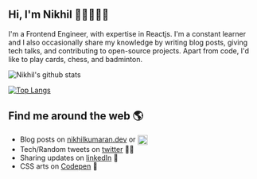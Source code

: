 ## Hi, I'm Nikhil 👋🏽👨🏽‍💻

I'm a Frontend Engineer, with expertise in Reactjs. I'm a constant learner and I also occasionally share my knowledge by writing blog posts, giving tech talks, and contributing to open-source projects. Apart from code, I'd like to play cards, chess, and badminton.

![Nikhil's github stats](https://github-readme-stats.vercel.app/api?username=Nikhil-Kumaran&count_private=true&hide=issues&show_icons=true)

[![Top Langs](https://github-readme-stats.vercel.app/api/top-langs/?username=Nikhil-Kumaran&hide=java&layout=compact)](https://github.com/anuraghazra/github-readme-stats)

## Find me around the web 🌎

- <div>Blog posts on <a href="https://nikhilkumaran.dev">nikhilkumaran.dev</a> or <a href="https://dev.to/nikhilkumaran"><img src="https://d2fltix0v2e0sb.cloudfront.net/dev-badge.svg" alt="Nikhil Kumaran's DEV Profile" height="20" width="20" align="top"></a></div>
- Tech/Random tweets on [twitter](https://twitter.com/iNikhilKumaran) ✍🏽
- Sharing updates on [linkedIn](https://www.linkedin.com/in/nikhilkumaran/) 💼
- CSS arts on <a href="https://codepen.io/NikhilKumaran"> Codepen</a> 🎨
